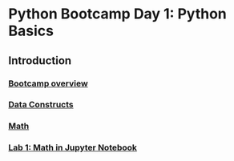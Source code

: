 # Python Bootcamp Day 1: Python Basics

## Introduction
### [Bootcamp overview](Python%20Bootcamp-%20Intro.ipynb)
### [Data Constructs](https://github.com/summerela/python_bootcamp2018/blob/master/Python%20Bootcamp%20-%20Data%20Constructs.ipynb)
### [Math](https://github.com/summerela/python_bootcamp2018/blob/master/Python%20Bootcamp-%20Math.ipynb)
### [Lab 1: Math in Jupyter Notebook](https://github.com/summerela/python_bootcamp2018/blob/master/Lab1-%20Math.ipynb)
